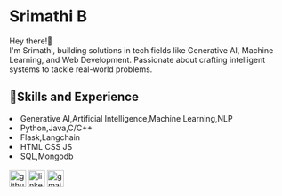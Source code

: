 # Srimathi B

Hey there!👋<br>
I'm Srimathi, building solutions in tech fields like Generative AI, Machine Learning, and Web Development. 
Passionate about crafting intelligent systems to tackle real-world problems.


## 🚀Skills and Experience
<li>Generative AI,Artificial Intelligence,Machine Learning,NLP </li>
<li>Python,Java,C/C++</li>
<li>Flask,Langchain</li>
<li>HTML CSS JS</li>
<li> SQL,Mongodb</li>

<br>

<div>
  <a href="https://github.com/srimathib01" target="_blank"style="gap:20px"><img src="https://cdn.jsdelivr.net/npm/simple-icons@3.0.1/icons/github.svg" alt="github" height="30"></a>  
  <a href="https://www.linkedin.com/in/srimathi-b-b4a421249/" target="_blank"style="20px"><img src="https://cdn.jsdelivr.net/npm/simple-icons@3.0.1/icons/linkedin.svg" alt="linkedin" height="30"></a>  
  <a href="mailto:srimathi.b2022ai-ml@sece.ac.in"><img src="https://cdn.jsdelivr.net/npm/simple-icons@3.0.1/icons/gmail.svg" alt="gmail" height="30"></a>  
</div>

